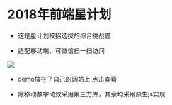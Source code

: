# 2018年前端星计划

- 这是星计划校招选拔的综合挑战题

- 适配移动端，可微信扫一扫访问

![](http://ericwwww.me/2048/img/qrcode.png)

- demo放在了自己的网站上:[点击查看](http://ericwwww.me/2048)

- 除移动数字动效采用第三方库，其余均采用原生js实现

